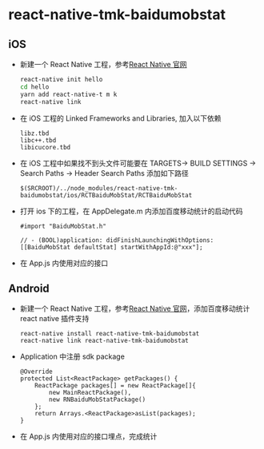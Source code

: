 # react-native-tmk-baidumobstat

## iOS

- 新建一个 React Native 工程，参考[React Native 官网](https://facebook.github.io/react-native/)

  ```bash
  react-native init hello
  cd hello
  yarn add react-native-t m k
  react-native link
  ```

- 在 iOS 工程的 Linked Frameworks and Libraries, 加入以下依赖

  ```
  libz.tbd
  libc++.tbd
  libicucore.tbd
  ```

- 在 iOS 工程中如果找不到头文件可能要在 TARGETS-> BUILD SETTINGS -> Search Paths -> Header Search Paths 添加如下路径

  ```
  $(SRCROOT)/../node_modules/react-native-tmk-baidumobstat/ios/RCTBaiduMobStat/RCTBaiduMobStat
  ```

- 打开 ios 下的工程，在 AppDelegate.m 内添加百度移动统计的启动代码

  ```objc
  #import "BaiduMobStat.h"

  // - (BOOL)application: didFinishLaunchingWithOptions:
  [[BaiduMobStat defaultStat] startWithAppId:@"xxx"];
  ```

- 在 App.js 内使用对应的接口

## Android

- 新建一个 React Native 工程，参考[React Native 官网](https://facebook.github.io/react-native/)，添加百度移动统计 react native 插件支持

  ```
  react-native install react-native-tmk-baidumobstat
  react-native link react-native-tmk-baidumobstat
  ```

- Application 中注册 sdk package

  ```
  @Override
  protected List<ReactPackage> getPackages() {
      ReactPackage packages[] = new ReactPackage[]{
          new MainReactPackage(),
          new RNBaiduMobStatPackage()
      };
      return Arrays.<ReactPackage>asList(packages);
  }
  ```

- 在 App.js 内使用对应的接口埋点，完成统计
